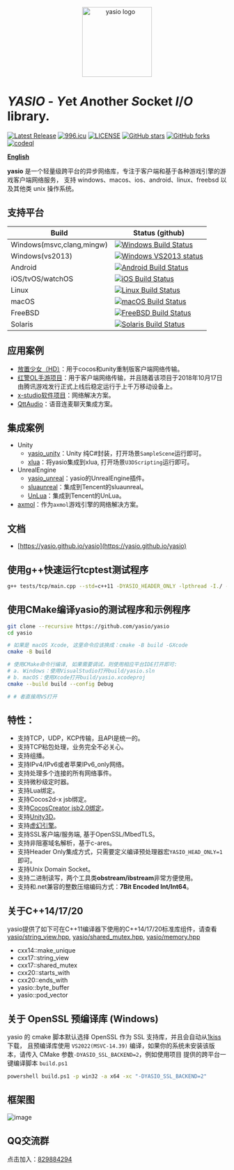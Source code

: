 <p align="center"><a href="https://yasio.github.io/yasio" target="_blank" rel="noopener noreferrer"><img width="160" src="docs/assets/images/logo.png" alt="yasio logo"></a></p>

# *YASIO* - *Y*et *A*nother *S*ocket *I*/*O* library.

[![Latest Release](https://img.shields.io/github/v/release/yasio/yasio?include_prereleases&label=release)](../../releases/latest)
[![996.icu](https://img.shields.io/badge/link-996.icu-red.svg)](https://996.icu)
[![LICENSE](https://img.shields.io/badge/license-Anti%20996-blue.svg)](https://github.com/yasio/yasio/blob/master/LICENSE)
[![GitHub stars](https://img.shields.io/github/stars/yasio/yasio.svg?label=Stars)](https://github.com/yasio/yasio)
[![GitHub forks](https://img.shields.io/github/forks/yasio/yasio.svg?label=Forks)](https://github.com/yasio/yasio)
[![codeql](https://github.com/yasio/yasio/workflows/codeql/badge.svg)](https://github.com/yasio/yasio/actions?query=workflow%3Acodeql)  
    
**[English](README_EN.md)**
  
**yasio** 是一个轻量级跨平台的异步网络库，专注于客户端和基于各种游戏引擎的游戏客户端网络服务， 支持 windows、macos、ios、android、linux、freebsd 以及其他类 unix 操作系统。  

## 支持平台

| Build | Status (github) |
|-------|-----------------|
| Windows(msvc,clang,mingw)|[![Windows Build Status](https://github.com/yasio/yasio/workflows/windows/badge.svg)](https://github.com/yasio/yasio/actions?query=workflow%3Awindows)|
| Windows(vs2013)|[![Windows VS2013 status](https://ci.appveyor.com/api/projects/status/xdmad4v3917n7rct?svg=true)](https://ci.appveyor.com/project/halx99/yasio)|
| Android|[![Android Build Status](https://github.com/yasio/yasio/workflows/android/badge.svg)](https://github.com/yasio/yasio/actions?query=workflow%3Aandroid)|
| iOS/tvOS/watchOS|[![iOS Build Status](https://github.com/yasio/yasio/workflows/ios/badge.svg)](https://github.com/yasio/yasio/actions?query=workflow%3Aios)|
| Linux |[![Linux Build Status](https://github.com/yasio/yasio/workflows/linux/badge.svg)](https://github.com/yasio/yasio/actions?query=workflow%3Alinux)|
| macOS |[![macOS Build Status](https://github.com/yasio/yasio/workflows/osx/badge.svg)](https://github.com/yasio/yasio/actions?query=workflow%3Aosx)|
| FreeBSD |[![FreeBSD Build Status](https://github.com/yasio/yasio/workflows/freebsd/badge.svg)](https://github.com/yasio/yasio/actions?query=workflow%3Afreebsd)|
| Solaris |[![Solaris Build Status](https://github.com/yasio/yasio/workflows/solaris/badge.svg)](https://github.com/yasio/yasio/actions?query=workflow%3Asolaris)|

## 应用案例

* [放置少女（HD）](http://hcsj.c4connect.co.jp/)：用于cocos和unity重制版客户端网络传输。
* [红警OL手游项目](https://hongjing.qq.com/)：用于客户端网络传输，并且随着该项目于2018年10月17日由腾讯游戏发行正式上线后稳定运行于上千万移动设备上。
* [x-studio软件项目](https://x-studio.net/)：网络解决方案。
* [QttAudio](https://www.qttaudio.com/)：语音连麦聊天集成方案。

## 集成案例

* Unity
  - [yasio_unity](https://github.com/yasio/yasio_unity)：Unity 纯C#封装，打开场景`SampleScene`运行即可。
  - [xlua](https://github.com/yasio/xLua)：将yasio集成到xlua, 打开场景`U3DScripting`运行即可。
* UnrealEngine
  - [yasio_unreal](https://github.com/yasio/yasio_unreal)：yasio的UnrealEngine插件。
  - [sluaunreal](https://github.com/yasio/sluaunreal)：集成到Tencent的sluaunreal。
  - [UnLua](https://github.com/yasio/UnLua)：集成到Tencent的UnLua。
* [axmol](https://github.com/axmolengine/axmol)：作为`axmol`游戏引擎的网络解决方案。

## 文档

* [https://yasio.github.io/yasio](https://yasio.github.io/yasio)

## 使用g++快速运行tcptest测试程序

```sh
g++ tests/tcp/main.cpp --std=c++11 -DYASIO_HEADER_ONLY -lpthread -I./ -o tcptest && ./tcptest
```

## 使用CMake编译yasio的测试程序和示例程序

```sh
git clone --recursive https://github.com/yasio/yasio
cd yasio

# 如果是 macOS Xcode, 这里命令应该换成：cmake -B build -GXcode
cmake -B build

# 使用CMake命令行编译, 如果需要调试，则使用相应平台IDE打开即可:
# a. Windows：使用VisualStudio打开build/yasio.sln
# b. macOS：使用Xcode打开build/yasio.xcodeproj
cmake --build build --config Debug

# # 者直接用VS打开 
```

## 特性：

* 支持TCP，UDP，KCP传输，且API是统一的。
* 支持TCP粘包处理，业务完全不必关心。
* 支持组播。
* 支持IPv4/IPv6或者苹果IPv6_only网络。
* 支持处理多个连接的所有网络事件。
* 支持微秒级定时器。
* 支持Lua绑定。
* 支持Cocos2d-x jsb绑定。
* 支持[CocosCreator jsb2.0绑定](https://github.com/yasio/inettester)。
* 支持[Unity3D](https://github.com/yasio/yasio_unity)。
* 支持[虚幻引擎](https://github.com/yasio/yasio_unreal)。
* 支持SSL客户端/服务端, 基于OpenSSL/MbedTLS。
* 支持非阻塞域名解析，基于c-ares。
* 支持Header Only集成方式，只需要定义编译预处理器宏```YASIO_HEAD_ONLY=1```即可。
* 支持Unix Domain Socket。
* 支持二进制读写，两个工具类**obstream/ibstream**非常方便使用。
* 支持和.net兼容的整数压缩编码方式：**7Bit Encoded Int/Int64**。

## 关于C++14/17/20

yasio提供了如下可在C++11编译器下使用的C++14/17/20标准库组件，请查看 [yasio/string_view.hpp](yasio/string_view.hpp), [yasio/shared_mutex.hpp](yasio/shared_mutex.hpp), [yasio/memory.hpp](yasio/memory.hpp)

- cxx14::make_unique
- cxx17::string_view
- cxx17::shared_mutex
- cxx20::starts_with
- cxx20::ends_with
- yasio::byte_buffer
- yasio::pod_vector

## 关于 OpenSSL 预编译库 (Windows)

yasio 的 cmake 脚本默认选择 OpenSSL 作为 SSL 支持库，并且会自动从[1kiss](https://github.com/simdsoft/1kiss)下载， 
且预编译库使用 `VS2022(MSVC-14.39)` 编译，如果你的系统未安装该版本，请传入 CMake 参数`-DYASIO_SSL_BACKEND=2`，例如使用项目
提供的跨平台一键编译脚本 `build.ps1`

```bat
powershell build.ps1 -p win32 -a x64 -xc "-DYASIO_SSL_BACKEND=2"
```

## 框架图

![image](docs/assets/images/framework.png)  

## QQ交流群

点击加入：[829884294](https://jq.qq.com/?_wv=1027&k=5LDEiNv)


